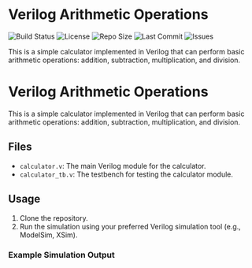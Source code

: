 # Verilog Arithmetic Operations

![Build Status](https://github.com/your_username/verilog-calculator/actions/workflows/main.yml/badge.svg)
![License](https://img.shields.io/github/license/your_username/verilog-calculator)
![Repo Size](https://img.shields.io/github/repo-size/your_username/verilog-calculator)
![Last Commit](https://img.shields.io/github/last-commit/your_username/verilog-calculator)
![Issues](https://img.shields.io/github/issues/your_username/verilog-calculator)

This is a simple calculator implemented in Verilog that can perform basic arithmetic operations: addition, subtraction, multiplication, and division.

# Verilog Arithmetic Operations

This is a simple calculator implemented in Verilog that can perform basic arithmetic operations: addition, subtraction, multiplication, and division.

## Files

- `calculator.v`: The main Verilog module for the calculator.
- `calculator_tb.v`: The testbench for testing the calculator module.

## Usage

1. Clone the repository.
2. Run the simulation using your preferred Verilog simulation tool (e.g., ModelSim, XSim).

### Example Simulation Output

